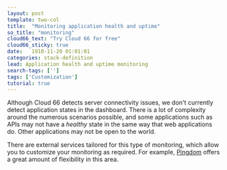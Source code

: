 ```yaml
---
layout: post
template: two-col
title:  "Monitoring application health and uptime"
so_title: "monitoring"
cloud66_text: "Try Cloud 66 for free"
cloud66_sticky: true
date:   1910-11-20 01:01:01
categories: stack-definition
lead: Application health and uptime monitoring
search-tags: ['']
tags: ['Customization']
tutorial: true
---
```


Although Cloud 66 detects server connectivity issues, we don't currently detect application states in the dashboard.
There is a lot of complexity around the numerous scenarios possible, and some applications such as APIs may not have a _healthy_ state in the same way that web applications do. Other applications may not be open to the world.

There are external services tailored for this type of monitoring, which allow you to customize your monitoring as required. For example, [Pingdom](https://www.pingdom.com/) offers a great amount of flexibility in this area.
